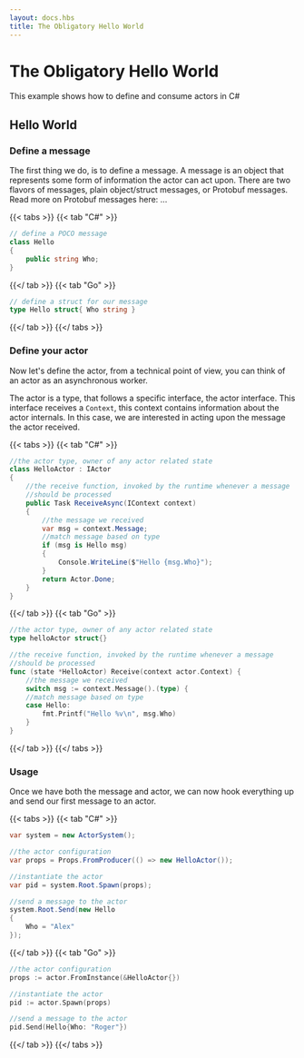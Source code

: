 ```yaml
---
layout: docs.hbs
title: The Obligatory Hello World
---
```

#  The Obligatory Hello World
This example shows how to define and consume actors in C#

## Hello World 

### Define a message

The first thing we do, is to define a message.
A message is an object that represents some form of information the actor can act upon.
There are two flavors of messages, plain object/struct messages, or Protobuf messages.
Read more on Protobuf messages here: ...

{{< tabs >}}
{{< tab "C#" >}}
```csharp
// define a POCO message
class Hello
{
    public string Who;
}
```
{{</ tab >}}
{{< tab "Go" >}}
```go
// define a struct for our message
type Hello struct{ Who string }
```
{{</ tab >}}
{{</ tabs >}}

### Define your actor

Now let's define the actor, from a technical point of view, you can think of an actor as an asynchronous worker.

The actor is a type, that follows a specific interface, the actor interface.
This interface receives a `Context`, this context contains information about the actor internals.
In this case, we are interested in acting upon the message the actor received.

{{< tabs >}}
{{< tab "C#" >}}
```csharp
//the actor type, owner of any actor related state
class HelloActor : IActor
{
    //the receive function, invoked by the runtime whenever a message
    //should be processed
    public Task ReceiveAsync(IContext context)
    {
        //the message we received
        var msg = context.Message; 
        //match message based on type
        if (msg is Hello msg)
        {
            Console.WriteLine($"Hello {msg.Who}");
        }
        return Actor.Done;
    }
}
```
{{</ tab >}}
{{< tab "Go" >}}
```go
//the actor type, owner of any actor related state
type helloActor struct{}

//the receive function, invoked by the runtime whenever a message
//should be processed
func (state *HelloActor) Receive(context actor.Context) {
    //the message we received
    switch msg := context.Message().(type) {
    //match message based on type
    case Hello:
        fmt.Printf("Hello %v\n", msg.Who)
    }
}
```
{{</ tab >}}
{{</ tabs >}}

### Usage

Once we have both the message and actor, we can now hook everything up and send our first message to an actor.

{{< tabs >}}
{{< tab "C#" >}}
```csharp
var system = new ActorSystem();

//the actor configuration
var props = Props.FromProducer(() => new HelloActor());

//instantiate the actor
var pid = system.Root.Spawn(props);

//send a message to the actor
system.Root.Send(new Hello
{
    Who = "Alex"
});
```
{{</ tab >}}
{{< tab "Go" >}}
```go
//the actor configuration
props := actor.FromInstance(&HelloActor{})

//instantiate the actor
pid := actor.Spawn(props)

//send a message to the actor
pid.Send(Hello{Who: "Roger"})
```
{{</ tab >}}
{{</ tabs >}}